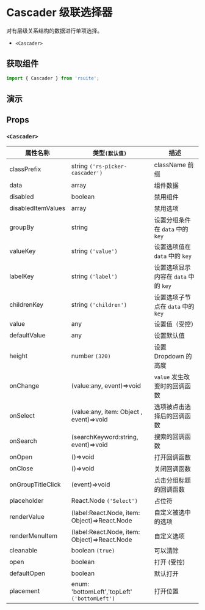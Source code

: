 # Cascader 级联选择器

对有层级关系结构的数据进行单项选择。

* `<Cascader>`

## 获取组件

```js
import { Cascader } from 'rsuite';
```

## 演示

<!--{demo}-->

## Props

### `<Cascader>`

| 属性名称           | 类型`(默认值)`                                | 描述                                 |
| ------------------ | --------------------------------------------- | ------------------------------------ |
| classPrefix        | string `('rs-picker-cascader')`               | className 前缀                       |
| data               | array                                         | 组件数据                             |
| disabled           | boolean                                       | 禁用组件                             |
| disabledItemValues | array                                         | 禁用选项                             |
| groupBy            | string                                        | 设置分组条件在 `data` 中的 `key`     |
| valueKey           | string `('value')`                            | 设置选项值在 `data` 中的 `key`       |
| labelKey           | string `('label')`                            | 设置选项显示内容在 `data` 中的 `key` |
| childrenKey        | string `('children')`                         | 设置选项子节点在 `data` 中的 `key`   |
| value              | any                                           | 设置值（受控）                       |
| defaultValue       | any                                           | 设置默认值                           |
| height             | number `(320)`                                | 设置 Dropdown 的高度                 |
| onChange           | (value:any, event)=>void                      | `value` 发生改变时的回调函数         |
| onSelect           | (value:any, item: Object , event)=>void       | 选项被点击选择后的回调函数           |
| onSearch           | (searchKeyword:string, event)=>void           | 搜索的回调函数                       |
| onOpen             | ()=>void                                      | 打开回调函数                         |
| onClose            | ()=>void                                      | 关闭回调函数                         |
| onGroupTitleClick  | (event)=>void                                 | 点击分组标题的回调函数               |
| placeholder        | React.Node `('Select')`                       | 占位符                               |
| renderValue        | (label:React.Node, item: Object)=>React.Node  | 自定义被选中的选项                   |
| renderMenuItem     | (label:React.Node, item: Object)=>React.Node  | 自定义选项                           |
| cleanable          | boolean `(true)`                              | 可以清除                             |
| open               | boolean                                       | 打开 (受控)                          |
| defaultOpen        | boolean                                       | 默认打开                             |
| placement          | enum: 'bottomLeft','topLeft' `('bottomLeft')` | 打开位置                             |
